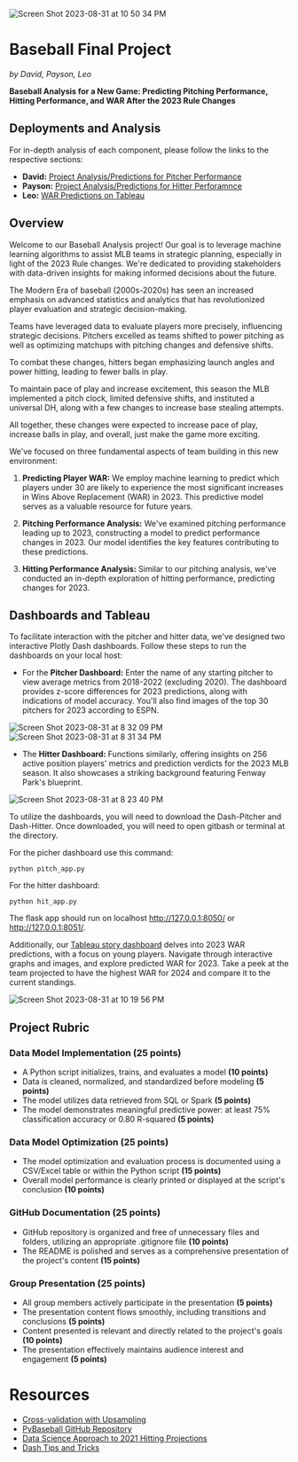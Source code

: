 ![Screen Shot 2023-08-31 at 10 50 34 PM](https://github.com/PsCushman/baseball-rule-changes/assets/122395437/31f2ade7-b3a3-4eb5-9ed5-5b19c5c2a6a1)
# Baseball Final Project
*by David, Payson, Leo*

**Baseball Analysis for a New Game: Predicting Pitching Performance, Hitting Performance, and WAR After the 2023 Rule Changes**

## Deployments and Analysis

For in-depth analysis of each component, please follow the links to the respective sections:

- **David:** [Project Analysis/Predictions for Pitcher Performance](https://pscushman.github.io/final-project-analysis/)
- **Payson:** [Project Analysis/Predictions for Hitter Perforamnce](https://pscushman.github.io/final-project-analysis/)
- **Leo:** [WAR Predictions on Tableau](https://public.tableau.com/app/profile/leonardo.pierantoni/viz/MLBPredictions/Story1?publish=yes)

## Overview

Welcome to our Baseball Analysis project! Our goal is to leverage machine learning algorithms to assist MLB teams in strategic planning, especially in light of the 2023 Rule changes. We're dedicated to providing stakeholders with data-driven insights for making informed decisions about the future.

The Modern Era of baseball (2000s-2020s) has seen an increased emphasis on advanced statistics and analytics that has revolutionized player evaluation and strategic decision-making.

Teams have leveraged data to evaluate players more precisely, influencing strategic decisions. Pitchers excelled as teams shifted to power pitching as well as optimizing matchups with pitching changes and defensive shifts.

To combat these changes, hitters began emphasizing launch angles and power hitting, leading to fewer balls in play.

To maintain pace of play and increase excitement, this season the MLB implemented a pitch clock, limited defensive shifts, and instituted a universal DH, along with a few changes to increase base stealing attempts.

All together, these changes were expected to increase pace of play, increase balls in play, and overall, just make the game more exciting.

We've focused on three fundamental aspects of team building in this new environment:

1. **Predicting Player WAR:** We employ machine learning to predict which players under 30 are likely to experience the most significant increases in Wins Above Replacement (WAR) in 2023. This predictive model serves as a valuable resource for future years.

2. **Pitching Performance Analysis:** We've examined pitching performance leading up to 2023, constructing a model to predict performance changes in 2023. Our model identifies the key features contributing to these predictions.

3. **Hitting Performance Analysis:** Similar to our pitching analysis, we've conducted an in-depth exploration of hitting performance, predicting changes for 2023.

## Dashboards and Tableau

To facilitate interaction with the pitcher and hitter data, we've designed two interactive Plotly Dash dashboards. Follow these steps to run the dashboards on your local host:

- For the **Pitcher Dashboard:** Enter the name of any starting pitcher to view average metrics from 2018-2022 (excluding 2020). The dashboard provides z-score differences for 2023 predictions, along with indications of model accuracy. You'll also find images of the top 30 pitchers for 2023 according to ESPN.

![Screen Shot 2023-08-31 at 8 32 09 PM](https://github.com/PsCushman/baseball-rule-changes/assets/122395437/5c743abd-89d9-470e-983e-2cfa7aebffa9)
![Screen Shot 2023-08-31 at 8 31 34 PM](https://github.com/PsCushman/baseball-rule-changes/assets/122395437/09f3f506-92d2-4eb5-92f6-255121684b01)


- The **Hitter Dashboard:** Functions similarly, offering insights on 256 active position players' metrics and prediction verdicts for the 2023 MLB season. It also showcases a striking background featuring Fenway Park's blueprint.

![Screen Shot 2023-08-31 at 8 23 40 PM](https://github.com/PsCushman/baseball-rule-changes/assets/122395437/856e7aca-38cd-4f50-a122-dec1a1add7da)

To utilize the dashboards, you will need to download the Dash-Pitcher and Dash-Hitter. Once downloaded, you will need to open gitbash or terminal at the directory. 

For the picher dashboard use this command:
    
    python pitch_app.py 

For the hitter dashboard:
    
    python hit_app.py
    
The flask app should run on localhost http://127.0.0.1:8050/ or http://127.0.0.1:8051/.

Additionally, our [Tableau story dashboard](https://public.tableau.com/app/profile/leonardo.pierantoni/viz/MLBPredictions/Story1?publish=yes) delves into 2023 WAR predictions, with a focus on young players. Navigate through interactive graphs and images, and explore predicted WAR for 2023. Take a peek at the team projected to have the highest WAR for 2024 and compare it to the current standings.

![Screen Shot 2023-08-31 at 10 19 56 PM](https://github.com/PsCushman/baseball-rule-changes/assets/122395437/fbc642b0-d668-454f-8bdc-f6fab13ed34a)

## Project Rubric

### Data Model Implementation (25 points)
- A Python script initializes, trains, and evaluates a model **(10 points)**
- Data is cleaned, normalized, and standardized before modeling **(5 points)**
- The model utilizes data retrieved from SQL or Spark **(5 points)**
- The model demonstrates meaningful predictive power: at least 75% classification accuracy or 0.80 R-squared **(5 points)**

### Data Model Optimization (25 points)
- The model optimization and evaluation process is documented using a CSV/Excel table or within the Python script **(15 points)**
- Overall model performance is clearly printed or displayed at the script's conclusion **(10 points)**

### GitHub Documentation (25 points)
- GitHub repository is organized and free of unnecessary files and folders, utilizing an appropriate .gitignore file **(10 points)**
- The README is polished and serves as a comprehensive presentation of the project's content **(15 points)**

### Group Presentation (25 points)
- All group members actively participate in the presentation **(5 points)**
- The presentation content flows smoothly, including transitions and conclusions **(5 points)**
- Content presented is relevant and directly related to the project's goals **(10 points)**
- The presentation effectively maintains audience interest and engagement **(5 points)**

# Resources
- [Cross-validation with Upsampling](https://kiwidamien.github.io/how-to-do-cross-validation-when-upsampling-data.html)
- [PyBaseball GitHub Repository](https://github.com/jldbc/pybaseball)
- [Data Science Approach to 2021 Hitting Projections](https://towardsdatascience.com/baseball-and-machine-learning-a-data-science-approach-to-2021-hitting-projections-4d6eeed01ede)
- [Dash Tips and Tricks](https://www.nelsontang.com/blog/2022-06-02-dash-tips)

